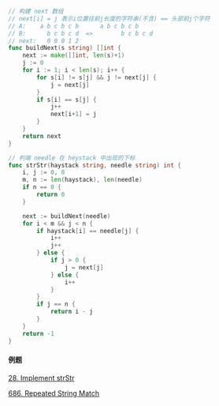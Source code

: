 ```go
// 构建 next 数组
// next[i] = j 表示i位置往前j长度的字符串(不含) == 头部前j个字符
// A:    a b c b c b      a b c b c b
// B:      b c b c d  =>        b c b c d
// next:   0 0 0 1 2
func buildNext(s string) []int {
	next := make([]int, len(s)+1)
	j := 0
	for i := 1; i < len(s); i++ {
		for s[i] != s[j] && j != next[j] {
			j = next[j]
		}
		if s[i] == s[j] {
			j++
			next[i+1] = j
		}
	}
	return next
}

// 判端 needle 在 heystack 中出现的下标
func strStr(haystack string, needle string) int {
	i, j := 0, 0
	m, n := len(haystack), len(needle)
	if n == 0 {
		return 0
	}

	next := buildNext(needle)
	for i < m && j < n {
		if haystack[i] == needle[j] {
			i++
			j++
		} else {
			if j > 0 {
				j = next[j]
			} else {
				i++
			}
		}
		if j == n {
			return i - j
		}
	}
	return -1
}
```



#### 例题

[28. Implement strStr](https://leetcode.com/problems/implement-strstr)

[686. Repeated String Match](https://leetcode.com/problems/repeated-string-match/)

